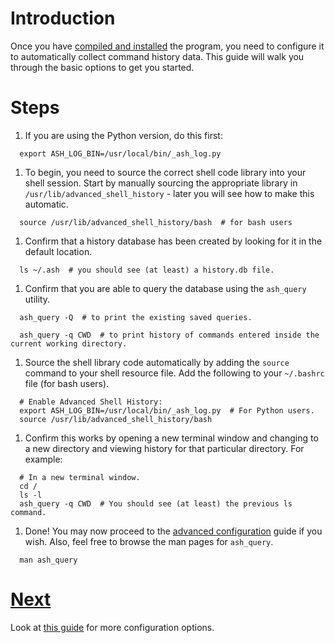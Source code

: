 # Introduction #

Once you have [compiled and installed](HOWTO_Install.md) the program, you need to configure it to automatically collect command history data.  This guide will walk you through the basic options to get you started.


# Steps #
  1. If you are using the Python version, do this first:
```
  export ASH_LOG_BIN=/usr/local/bin/_ash_log.py
```
  1. To begin, you need to source the correct shell code library into your shell session.  Start by manually sourcing the appropriate library in `/usr/lib/advanced_shell_history` - later you will see how to make this automatic.
```
  source /usr/lib/advanced_shell_history/bash  # for bash users
```
  1. Confirm that a history database has been created by looking for it in the default location.
```
  ls ~/.ash  # you should see (at least) a history.db file.
```
  1. Confirm that you are able to query the database using the `ash_query` utility.
```
  ash_query -Q  # to print the existing saved queries.

  ash_query -q CWD  # to print history of commands entered inside the current working directory.
```
  1. Source the shell library code automatically by adding the `source` command to your shell resource file.  Add the following to your `~/.bashrc` file (for bash users).
```
  # Enable Advanced Shell History:
  export ASH_LOG_BIN=/usr/local/bin/_ash_log.py  # For Python users.
  source /usr/lib/advanced_shell_history/bash
```
  1. Confirm this works by opening a new terminal window and changing to a new directory and viewing history for that particular directory.  For example:
```
  # In a new terminal window.
  cd /
  ls -l
  ash_query -q CWD  # You should see (at least) the previous ls command.
```
  1. Done!  You may now proceed to the [advanced configuration](HOWTO_Configure.md) guide if you wish.  Also, feel free to browse the man pages for `ash_query`.
```
  man ash_query
```
# [Next](HOWTO_Configure.md) #

Look at [this guide](HOWTO_Configure.md) for more configuration options.